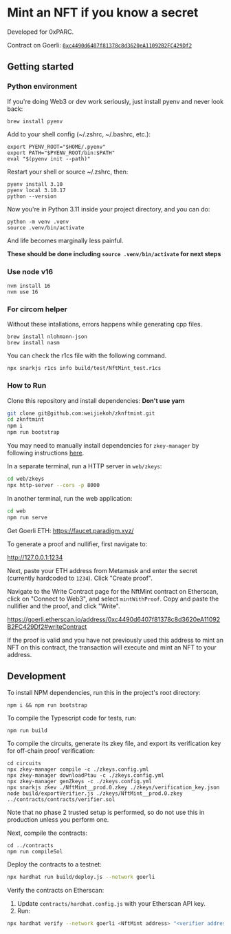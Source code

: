 # Mint an NFT if you know a secret

Developed for 0xPARC.

Contract on Goerli: [`0xc4490d6407f81378c8d3620eA11092B2FC429Df2`](https://goerli.etherscan.io/address/0xc4490d6407f81378c8d3620eA11092B2FC429Df2)

## Getting started
### Python environment

If you're doing Web3 or dev work seriously, just install pyenv and never look back:
```
brew install pyenv
```

Add to your shell config (~/.zshrc, ~/.bashrc, etc.):
```
export PYENV_ROOT="$HOME/.pyenv"
export PATH="$PYENV_ROOT/bin:$PATH"
eval "$(pyenv init --path)"
```

Restart your shell or source ~/.zshrc, then:
```
pyenv install 3.10
pyenv local 3.10.17
python --version
```

Now you're in Python 3.11 inside your project directory, and you can do:
```
python -m venv .venv
source .venv/bin/activate
```
And life becomes marginally less painful.

**These should be done including `source .venv/bin/activate` for next steps**

### Use node v16
```
nvm install 16
nvm use 16
```

### For circom helper
Without these intallations, errors happens while generating cpp files.
```
brew install nlohmann-json
brew install nasm
```

You can check the r1cs file with the following command.
```
npx snarkjs r1cs info build/test/NftMint_test.r1cs
```

### How to Run
Clone this repository and install dependencies:
**Don't use yarn**

```bash
git clone git@github.com:weijiekoh/zknftmint.git
cd zknftmint
npm i
npm run bootstrap
```

You may need to manually install dependencies for `zkey-manager` by following instructions [here](https://github.com/privacy-scaling-explorations/zkey-manager#requirements).

In a separate terminal, run a HTTP server in `web/zkeys`:

```bash
cd web/zkeys
npx http-server --cors -p 8000
```

In another terminal, run the web application:

```bash
cd web
npm run serve
```

Get Goerli ETH: https://faucet.paradigm.xyz/

To generate a proof and nullifier, first navigate to:

http://127.0.0.1:1234

Next, paste your ETH address from Metamask and enter the secret (currently
hardcoded to `1234`). Click "Create proof".

Navigate to the Write Contract page for the NftMint contract on Etherscan,
click on "Connect to Web3", and select `mintWithProof`. Copy and paste the
nullifier and the proof, and click "Write".

https://goerli.etherscan.io/address/0xc4490d6407f81378c8d3620eA11092B2FC429Df2#writeContract

If the proof is valid and you have not previously used this address to mint an
NFT on this contract, the transaction will execute and mint an NFT to your
address.

## Development

To install NPM dependencies, run this in the project's root directory:

```
npm i && npm run bootstrap
```

To compile the Typescript code for tests, run:

```
npm run build
```

To compile the circuits, generate its zkey file, and export its verification
key for off-chain proof verification:

```
cd circuits
npx zkey-manager compile -c ./zkeys.config.yml
npx zkey-manager downloadPtau -c ./zkeys.config.yml
npx zkey-manager genZkeys -c ./zkeys.config.yml
npx snarkjs zkev ./NftMint__prod.0.zkey ./zkeys/verification_key.json
node build/exportVerifier.js ./zkeys/NftMint__prod.0.zkey ../contracts/contracts/verifier.sol
```

Note that no phase 2 trusted setup is performed, so do not use this in
production unless you perform one.

Next, compile the contracts:

```
cd ../contracts
npm run compileSol
```

Deploy the contracts to a testnet:

```bash
npx hardhat run build/deploy.js --network goerli
```

Verify the contracts on Etherscan:

1. Update `contracts/hardhat.config.js` with your Etherscan API key.
2. Run:

```bash
npx hardhat verify --network goerli <NftMint address> "<verifier address>"
```
